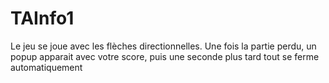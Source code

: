 # TAInfo1
Le jeu se joue avec les flèches directionnelles.
Une fois la partie perdu, un popup apparait avec votre score, puis une seconde plus tard tout se ferme automatiquement
